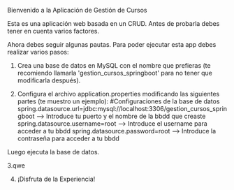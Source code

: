 Bienvenido a la Aplicación de Gestión de Cursos

Esta es una aplicación web basada en un CRUD. Antes de probarla debes tener en cuenta varios factores.

Ahora debes seguir algunas pautas. Para poder ejecutar esta app debes realizar varios pasos:

1. Crea una base de datos en MySQL con el nombre que prefieras (te recomiendo llamarla 'gestion_cursos_springboot' para no tener que modificarla después).

2. Configura el archivo application.properties modificando las siguientes partes (te muestro un ejemplo): 
#Configuraciones de la base de datos 
spring.datasource.url=jdbc:mysql://localhost:3306/gestion_cursos_springboot --> Introduce tu puerto y el nombre de la bbdd que creaste
spring.datasource.username=root --> Introduce el username para acceder a tu bbdd 
spring.datasource.password=root --> Introduce la contraseña para acceder a tu bbdd

Luego ejecuta la base de datos.

3.qwe

 
4. ¡Disfruta de la Experiencia!
